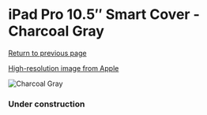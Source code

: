 # iPad Pro 10.5″ Smart Cover - Charcoal Gray

[Return to previous page](/ipad_pro105)

[High-resolution image from Apple](https://store.storeimages.cdn-apple.com/8756/as-images.apple.com/is/MQ082?wid=4500&hei=4500&fmt=png)

<div style="width: 384px"><img src="/everypreview/MQ082.png" alt="Charcoal Gray"></div>

### Under construction
